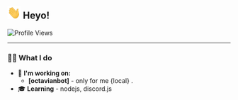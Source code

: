 ## <img src="https://raw.githubusercontent.com/ABSphreak/ABSphreak/master/gifs/Hi.gif" width="30px"> Heyo!

![Profile Views](https://komarev.com/ghpvc/?username=OctavianAdv&color=7C3138&style=flat-square)

---

### 👨‍💻 What I do
      
   * 🎩 **I'm working on:**
      - **[octavianbot]** - only for me {local} .
   * 🎓 **Learning** - nodejs, discord.js

<!--
#### 🥅 2020 Goals: 
   - [ ] Contribute more to Open Source projects
   - [ ] Finish [`octavianbot`] 😂
   - [ ] Learn more about API
-->
 
<!--
## 💻 What I'm working on
   * **[octavianbot](https://octavian.tech)** - my bot to make it o p e n s o u r c e
-->
